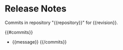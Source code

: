 Release Notes
=============
Commits in repository "{{repository}}" for {{revision}}.

{{#commits}}
* {{message}}
{{/commits}}